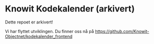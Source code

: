 # Knowit Kodekalender (arkivert)

Dette repoet er arkivert!

Vi har flyttet utviklingen. Du finner oss nå på https://github.com/Knowit-Objectnet/kodekalender_frontend
